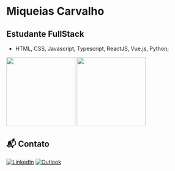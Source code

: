 # Miqueias Carvalho
## Estudante FullStack
 - HTML, CSS, Javascript, Typescript,  ReactJS, Vue.js, Python;
 
<div>
  <img height="180em" src="https://github-readme-stats.vercel.app/api?username=MiqueiasCS&show_icons=true&theme=dark&include_all_commits=true&count_private=true"/>
  <img height="180em" src="https://github-readme-stats.vercel.app/api/top-langs/?username=MiqueiasCS&layout=compact&langs_count=7&theme=dark"/>
</div>

<h2> 📬 Contato </h2>
<a href="https://www.linkedin.com/in/miqueias-carvalho-dos-santos/"><img alt="LinkedIn" src="https://img.shields.io/badge/LinkedIn-0077B5?style=for-the-badge&logo=linkedin&logoColor=white"/></a>
<a href="mailto:miqs_carvalho@hotmail.com"><img alt="Outlook" src="https://img.shields.io/badge/Email-0078D4?style=for-the-badge&logo=microsoft-outlook&logoColor=white" /></a>

